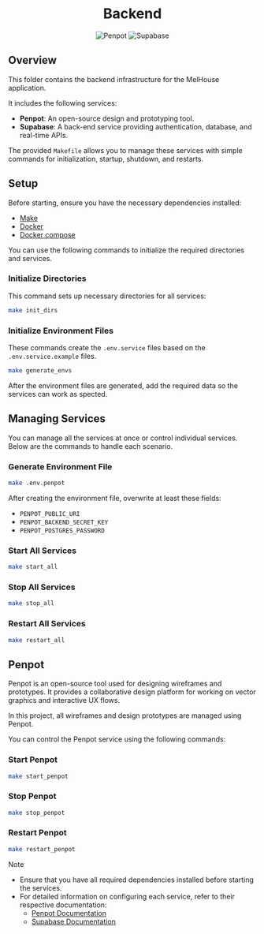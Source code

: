 <h1 align="center">Backend</h1>

<div align="center">
    <img src="https://img.shields.io/badge/penpot-%23000000.svg?style=for-the-badge&logo=penpot&logoColor=white" alt="Penpot" />
    <img src="https://img.shields.io/badge/Supabase-3ECF8E?style=for-the-badge&logo=supabase&logoColor=white" alt="Supabase" />
</div>

## Overview
This folder contains the backend infrastructure for the MelHouse application.

It includes the following services:

- **Penpot**: An open-source design and prototyping tool.
- **Supabase**: A back-end service providing authentication, database, and real-time APIs.

The provided `Makefile` allows you to manage these services with simple commands for initialization, startup, shutdown, and restarts.

## Setup

Before starting, ensure you have the necessary dependencies installed:

- [Make](https://www.gnu.org/software/make/)
- [Docker](https://docs.docker.com/engine/install/)
- [Docker compose](https://docs.docker.com/compose/install/)

You can use the following commands to initialize the required directories and services.

### Initialize Directories
This command sets up necessary directories for all services:

```bash
make init_dirs
```

### Initialize Environment Files
These commands create the `.env.service` files based on the `.env.service.example` files.

```bash
make generate_envs
```

After the environment files are generated, add the required data so the services can work as spected.

## Managing Services
You can manage all the services at once or control individual services. Below are the commands to handle each scenario.

### Generate Environment File
```bash
make .env.penpot
```

After creating the environment file, overwrite at least these fields:
- `PENPOT_PUBLIC_URI`
- `PENPOT_BACKEND_SECRET_KEY`
- `PENPOT_POSTGRES_PASSWORD`

### Start All Services
```bash
make start_all
```

### Stop All Services
```bash
make stop_all
```

### Restart All Services
```bash
make restart_all
```

## Penpot
Penpot is an open-source tool used for designing wireframes and prototypes. It provides a collaborative design platform for working on vector graphics and interactive UX flows.

In this project, all wireframes and design prototypes are managed using Penpot.

You can control the Penpot service using the following commands:

### Start Penpot
```bash
make start_penpot
```

### Stop Penpot
```bash
make stop_penpot
```

### Restart Penpot
```bash
make restart_penpot
```

> [!NOTE]
> - Ensure that you have all required dependencies installed before starting the services.
> - For detailed information on configuring each service, refer to their respective documentation:
>   - [Penpot Documentation](https://help.penpot.app/)
>   - [Supabase Documentation](https://supabase.com/docs)